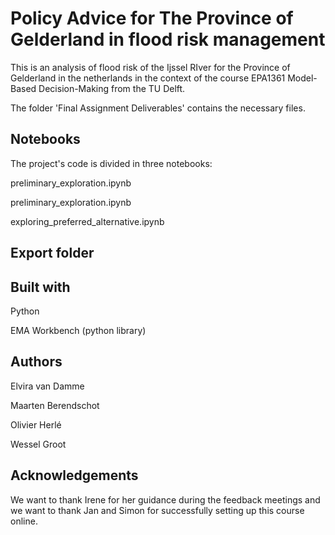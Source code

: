 # Policy Advice for The Province of Gelderland in flood risk management

This is an analysis of flood risk of the Ijssel RIver for the Province of Gelderland in the netherlands in the context of the course EPA1361 Model-Based Decision-Making from the TU Delft.


The folder 'Final Assignment Deliverables' contains the necessary files.

## Notebooks
The project's code is divided in three notebooks: 

preliminary_exploration.ipynb

preliminary_exploration.ipynb

exploring_preferred_alternative.ipynb


## Export folder


## Built with

Python

EMA Workbench (python library)

## Authors

Elvira van Damme

Maarten Berendschot

Olivier Herlé

Wessel Groot

## Acknowledgements
We want to thank Irene for her guidance during the feedback meetings and we want to thank Jan and Simon for successfully setting up this course online.
